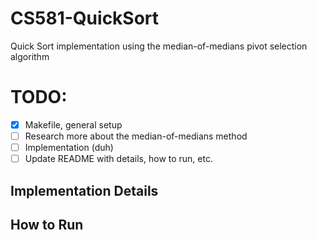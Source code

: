 # CS581-QuickSort
Quick Sort implementation using the median-of-medians pivot selection algorithm

# TODO: 
- [x] Makefile, general setup
- [ ] Research more about the median-of-medians method
- [ ] Implementation (duh) 
- [ ] Update README with details, how to run, etc.

## Implementation Details

## How to Run

